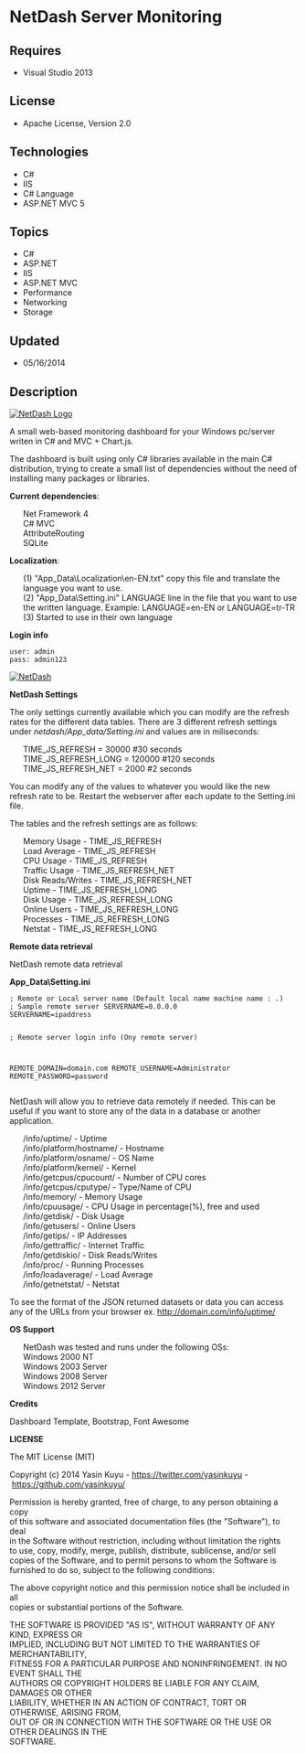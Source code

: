 # NetDash Server Monitoring
## Requires
- Visual Studio 2013
## License
- Apache License, Version 2.0
## Technologies
- C#
- IIS
- C# Language
- ASP.NET MVC 5
## Topics
- C#
- ASP.NET
- IIS
- ASP.NET MVC
- Performance
- Networking
- Storage
## Updated
- 05/16/2014
## Description

<p><a href="https://camo.githubusercontent.com/74af56174bd80da7b7eca4ca203914cb61938973/687474703a2f2f6936302e74696e797069632e636f6d2f3272356474687a2e706e67" target="_blank"><img src="https://camo.githubusercontent.com/74af56174bd80da7b7eca4ca203914cb61938973/687474703a2f2f6936302e74696e797069632e636f6d2f3272356474687a2e706e67" alt="NetDash Logo"></a></p>
<p><a href="https://camo.githubusercontent.com/74af56174bd80da7b7eca4ca203914cb61938973/687474703a2f2f6936302e74696e797069632e636f6d2f3272356474687a2e706e67" target="_blank"></a>A small web-based monitoring dashboard for your Windows pc/server writen in C#
 and MVC &#43; Chart.js.</p>
<p>The dashboard is built using only C# libraries available in the main C# distribution, trying to create a small list of dependencies without the need of installing many packages or libraries.</p>
<p><strong>Current dependencies</strong>:</p>
<ul class="task-list">
<li>Net Framework 4 </li><li>C# MVC </li><li>AttributeRouting </li><li>SQLite </li></ul>
<p><strong>Localization</strong>:</p>
<ul class="task-list">
<li>(1) &quot;App_Data\Localization\en-EN.txt&quot; copy this file and translate the language you want to use.
</li><li>(2) &quot;App_Data\Setting.ini&quot; LANGUAGE line in the file that you want to use the written language. Example: LANGUAGE=en-EN or LANGUAGE=tr-TR
</li><li>(3) Started to use in their own language </li></ul>
<p><strong>Login info</strong></p>
<pre><code>user: admin
pass: admin123
</code></pre>
<p><a href="https://camo.githubusercontent.com/25acf97487243789a2f982a46e8d5d00f34467bb/687474703a2f2f6935392e74696e797069632e636f6d2f777566316e362e706e67" target="_blank"><img src="https://camo.githubusercontent.com/25acf97487243789a2f982a46e8d5d00f34467bb/687474703a2f2f6935392e74696e797069632e636f6d2f777566316e362e706e67" alt="NetDash"></a></p>
<p><strong>NetDash Settings</strong></p>
<p>The only settings currently available which you can modify are the refresh rates for the different data tables. There are 3 different refresh settings under&nbsp;<em>netdash/App_data/Setting.ini</em>&nbsp;and values are in miliseconds:</p>
<ul class="task-list">
<li>TIME_JS_REFRESH = 30000 #30 seconds </li><li>TIME_JS_REFRESH_LONG = 120000 #120 seconds </li><li>TIME_JS_REFRESH_NET = 2000 #2 seconds </li></ul>
<p>You can modify any of the values to whatever you would like the new refresh rate to be. Restart the webserver after each update to the Setting.ini file.</p>
<p>The tables and the refresh settings are as follows:</p>
<ul class="task-list">
<li>Memory Usage - TIME_JS_REFRESH </li><li>Load Average - TIME_JS_REFRESH </li><li>CPU Usage - TIME_JS_REFRESH </li><li>Traffic Usage - TIME_JS_REFRESH_NET </li><li>Disk Reads/Writes - TIME_JS_REFRESH_NET </li><li>Uptime - TIME_JS_REFRESH_LONG </li><li>Disk Usage - TIME_JS_REFRESH_LONG </li><li>Online Users - TIME_JS_REFRESH_LONG </li><li>Processes - TIME_JS_REFRESH_LONG </li><li>Netstat - TIME_JS_REFRESH_LONG </li></ul>
<p><strong>Remote data retrieval</strong></p>
<p>NetDash remote data retrieval</p>
<p><strong>App_Data\Setting.ini</strong></p>
<pre><code>; Remote or Local server name (Default local name machine name : .)
; Sample remote server SERVERNAME=0.0.0.0
SERVERNAME=ipaddress

; Remote server login info (Ony remote server)

REMOTE_DOMAIN=domain.com
REMOTE_USERNAME=Administrator
REMOTE_PASSWORD=password
</code></pre>
<p>NetDash will allow you to retrieve data remotely if needed. This can be useful if you want to store any of the data in a database or another application.</p>
<ul class="task-list">
<li>/info/uptime/ - Uptime </li><li>/info/platform/hostname/ - Hostname </li><li>/info/platform/osname/ - OS Name </li><li>/info/platform/kernel/ - Kernel </li><li>/info/getcpus/cpucount/ - Number of CPU cores </li><li>/info/getcpus/cputype/ - Type/Name of CPU </li><li>/info/memory/ - Memory Usage </li><li>/info/cpuusage/ - CPU Usage in percentage(%), free and used </li><li>/info/getdisk/ - Disk Usage </li><li>/info/getusers/ - Online Users </li><li>/info/getips/ - IP Addresses </li><li>/info/gettraffic/ - Internet Traffic </li><li>/info/getdiskio/ - Disk Reads/Writes </li><li>/info/proc/ - Running Processes </li><li>/info/loadaverage/ - Load Average </li><li>/info/getnetstat/ - Netstat </li></ul>
<p>To see the format of the JSON returned datasets or data you can access any of the URLs from your browser ex.&nbsp;<a href="http://domain.com/info/uptime/">http://domain.com/info/uptime/</a></p>
<p><strong>OS Support</strong></p>
<ul class="task-list">
<li>NetDash was tested and runs under the following OSs: </li><li>Windows 2000 NT </li><li>Windows 2003 Server </li><li>Windows 2008 Server </li><li>Windows 2012 Server </li></ul>
<p><strong>Credits</strong></p>
<p>Dashboard Template, Bootstrap, Font Awesome</p>
<p><strong>LICENSE</strong></p>
<p>The MIT License (MIT)</p>
<p>Copyright (c) 2014 Yasin Kuyu -&nbsp;<a href="https://twitter.com/yasinkuyu">https://twitter.com/yasinkuyu</a>&nbsp;-&nbsp;<a href="https://github.com/yasinkuyu/">https://github.com/yasinkuyu/</a></p>
<p>Permission is hereby granted, free of charge, to any person obtaining a copy<br>
of this software and associated documentation files (the &quot;Software&quot;), to deal<br>
in the Software without restriction, including without limitation the rights<br>
to use, copy, modify, merge, publish, distribute, sublicense, and/or sell<br>
copies of the Software, and to permit persons to whom the Software is<br>
furnished to do so, subject to the following conditions:</p>
<p>The above copyright notice and this permission notice shall be included in all<br>
copies or substantial portions of the Software.</p>
<p>THE SOFTWARE IS PROVIDED &quot;AS IS&quot;, WITHOUT WARRANTY OF ANY KIND, EXPRESS OR<br>
IMPLIED, INCLUDING BUT NOT LIMITED TO THE WARRANTIES OF MERCHANTABILITY,<br>
FITNESS FOR A PARTICULAR PURPOSE AND NONINFRINGEMENT. IN NO EVENT SHALL THE<br>
AUTHORS OR COPYRIGHT HOLDERS BE LIABLE FOR ANY CLAIM, DAMAGES OR OTHER<br>
LIABILITY, WHETHER IN AN ACTION OF CONTRACT, TORT OR OTHERWISE, ARISING FROM,<br>
OUT OF OR IN CONNECTION WITH THE SOFTWARE OR THE USE OR OTHER DEALINGS IN THE<br>
SOFTWARE.</p>
